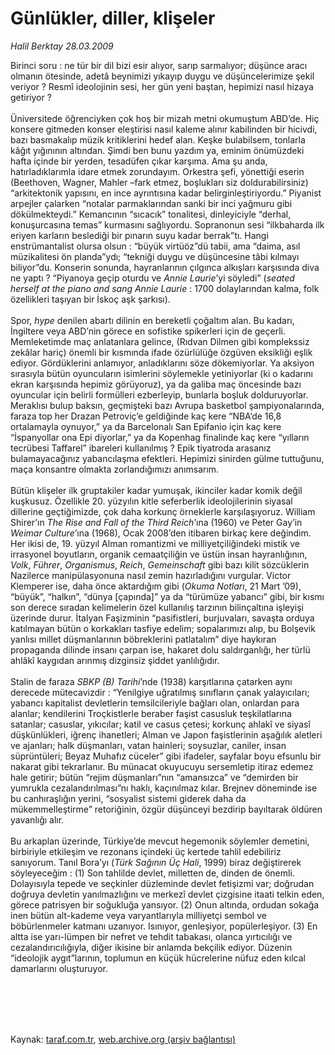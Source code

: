 # Günlükler, diller, klişeler

*Halil Berktay 28.03.2009*

<div class="taraf_structure_2col_1zq">
<div class="margen_n">



 <p>Birinci soru : ne tür bir dil bizi esir alıyor, sarıp sarmalıyor; düşünce aracı olmanın ötesinde, adetâ beynimizi yıkayıp duygu ve düşüncelerimize şekil veriyor ? Resmî ideolojinin sesi, her gün yeni baştan, hepimizi nasıl hizaya getiriyor ? <br/><br/>Üniversitede öğrenciyken çok hoş bir mizah metni okumuştum ABD’de. Hiç konsere gitmeden konser eleştirisi nasıl kaleme alınır kabilinden bir hicivdi, bazı basmakalıp müzik kritiklerini hedef alan. Keşke bulabilsem, tonlarla kâğıt yığınının altından. Şimdi ben bunu yazdım ya, eminim önümüzdeki hafta içinde bir yerden, tesadüfen çıkar karşıma. Ama şu anda, hatırladıklarımla idare etmek zorundayım. Orkestra şefi, yönettiği eserin (Beethoven, Wagner, Mahler –fark etmez, boşlukları siz doldurabilirsiniz) “arkitektonik yapısını, en ince ayrıntısına kadar belirginleştiriyordu.” Piyanist arpejler çalarken “notalar parmaklarından sanki bir inci yağmuru gibi dökülmekteydi.” Kemancının “sıcacık” tonalitesi, dinleyiciyle “derhal, konuşurcasına temas” kurmasını sağlıyordu. Sopranonun sesi “ilkbaharda ilk eriyen karların beslediği bir pınarın suyu kadar berrak”tı. Hangi enstrümantalist olursa olsun : “büyük virtüöz”dü tabii, ama “daima, asıl müzikalitesi ön planda”ydı; “tekniği duygu ve düşüncesine tâbi kılmayı biliyor”du. Konserin sonunda, hayranlarının çılgınca alkışları karşısında diva ne yaptı ? “Piyanoya geçip oturdu ve <i>Annie Laurie</i>’yi söyledi” (<i>seated herself at the piano and sang Annie Laurie</i> : 1700 dolaylarından kalma, folk özellikleri taşıyan bir İskoç aşk şarkısı). <br/><br/>Spor, <i>hype</i> denilen abartı dilinin en bereketli çoğaltım alan. Bu kadarı, İngiltere veya ABD’nin görece en sofistike spikerleri için de geçerli. Memleketimde maç anlatanlara gelince, (Rıdvan Dilmen gibi komplekssiz zekâlar hariç) önemli bir kısmında ifade özürlülüğe özgüven eksikliği eşlik ediyor. Gördüklerini anlamıyor, anladıklarını söze dökemiyorlar. Ya aksiyon sırasıyla bütün oyuncuların isimlerini söylemekle yetiniyorlar (ki o kadarını ekran karşısında hepimiz görüyoruz), ya da galiba maç öncesinde bazı oyuncular için belirli formülleri ezberleyip, bunlarla boşluk dolduruyorlar. Meraklısı bulup baksın, geçmişteki bazı Avrupa basketbol şampiyonalarında, faraza top her Drazan Petroviç’e geldiğinde kaç kere “NBA’de 16,8 ortalamayla oynuyor,” ya da Barcelonalı San Epifanio için kaç kere “İspanyollar ona Epi diyorlar,” ya da Kopenhag finalinde kaç kere “yılların tecrübesi Taffarel” ibareleri kullanılmış ? Epik tiyatroda arasanız bulamayacağınız yabancılaşma efektleri. Hepimizi sinirden gülme tuttuğunu, maça konsantre olmakta zorlandığımızı anımsarım. <br/><br/>Bütün klişeler ilk gruptakiler kadar yumuşak, ikinciler kadar komik değil kuşkusuz. Özellikle 20. yüzyılın kitle seferberlik ideolojilerinin siyasal dillerine geçtiğimizde, çok daha korkunç örneklerle karşılaşıyoruz. William Shirer’ın <i>The Rise and Fall of the Third Reich</i>’ına (1960) ve Peter Gay’in <i>Weimar Culture</i>’ına (1968), Ocak 2008’den itibaren birkaç kere değindim. Her ikisi de, 19. yüzyıl Alman romantizmi ve milliyetçiliğindeki mistik ve irrasyonel boyutların, organik cemaatçiliğin ve üstün insan hayranlığının, <i>Volk</i>, <i>Führer</i>, <i>Organismus</i>, <i>Reich</i>, <i>Gemeinschaft</i> gibi bazı kilit sözcüklerin Nazilerce manipülasyonuna nasıl zemin hazırladığını vurgular. Victor Klemperer ise, daha önce aktardığım gibi (<i>Okuma Notları</i>, 21 Mart ’09), “büyük”, “halkın”, “dünya [çapında]” ya da “türümüze yabancı” gibi, bir kısmı son derece sıradan kelimelerin özel kullanılış tarzının bilinçaltına işleyişi üzerinde durur. İtalyan Faşizminin “pasifistleri, burjuvaları, savaşta orduya katılmayan bütün o korkakları tasfiye edelim; sopalarımızı alıp, bu Bolşevik yanlısı millet düşmanlarının böbreklerini patlatalım” diye haykıran propaganda dilinde insanı çarpan ise, hakaret dolu saldırganlığı, her türlü ahlâkî kaygıdan arınmış dizginsiz şiddet yanlılığıdır. <br/><br/>Stalin de faraza <i>SBKP (B) Tarihi</i>’nde (1938) karşıtlarına çatarken aynı derecede mütecavizdir : “Yenilgiye uğratılmış sınıfların çanak yalayıcıları; yabancı kapitalist devletlerin temsilcileriyle bağları olan, onlardan para alanlar; kendilerini Troçkistlerle beraber faşist casusluk teşkilatlarına satanlar; casuslar, yıkıcılar; katil ve casus çetesi; korkunç ahlakî ve siyasî düşkünlükleri, iğrenç ihanetleri; Alman ve Japon faşistlerinin aşağılık aletleri ve ajanları; halk düşmanları, vatan hainleri; soysuzlar, caniler, insan süprüntüleri; Beyaz Muhafız cüceler” gibi ifadeler, sayfalar boyu efsunlu bir nakarat gibi tekrarlanır. Bu münacat okuyucuyu sersemletip itiraz edemez hale getirir; bütün “rejim düşmanları”nın “amansızca” ve “demirden bir yumrukla cezalandırılması”nı haklı, kaçınılmaz kılar. Brejnev döneminde ise bu canhıraşlığın yerini, “sosyalist sistemi giderek daha da mükemmelleştirme” retoriğinin, özgür düşünceyi bezdirip bayıltarak öldüren yavanlığı alır. <br/><br/>Bu arkaplan üzerinde, Türkiye’de mevcut hegemonik söylemler demetini, birbiriyle etkileşim ve rezonans içindeki üç kertede tahlil edebiliriz sanıyorum. Tanıl Bora’yı (<i>Türk Sağının Üç Hali</i>, 1999) biraz değiştirerek söyleyeceğim : (1) Son tahlilde devlet, milletten de, dinden de önemli. Dolayısıyla tepede ve seçkinler düzleminde devlet fetişizmi var; doğrudan doğruya devletin yanılmazlığını ve merkezî devlet çizgisine itaati telkin eden, görece patrisyen bir soğukluğa yansıyor. (2) Onun altında, ordudan sokağa inen bütün alt-kademe veya varyantlarıyla milliyetçi sembol ve böbürlenmeler katmanı uzanıyor. Isınıyor, genleşiyor, popülerleşiyor. (3) En altta ise yarı-lümpen bir nefret ve tehdit tabakası, olanca yırtıcılığı ve cezalandırıcılığıyla, diğer ikisine bir anlamda bekçilik ediyor. Düzenin “ideolojik aygıt”larının, toplumun en küçük hücrelerine nüfuz eden kılcal damarlarını oluşturuyor.</p>
<br/>
<br/>
<br/>



<br/>


<div id="taraf_not">
</div>

</div>


</div>

Kaynak: [taraf.com.tr](http://taraf.com.tr:80/makale/4716.htm), [web.archive.org (arşiv bağlantısı)](http://web.archive.org/web/20091216071219/http://taraf.com.tr:80/makale/4716.htm)
